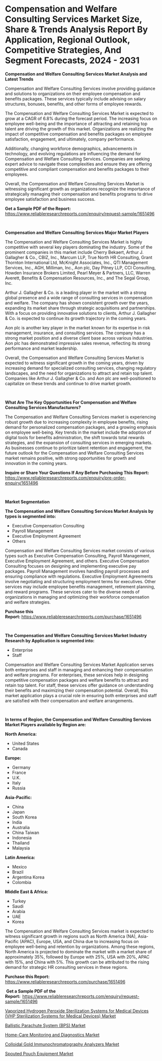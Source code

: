 <p><h1>Compensation and Welfare Consulting Services Market Size, Share & Trends Analysis Report By Application, Regional Outlook, Competitive Strategies, And Segment Forecasts, 2024 - 2031</h1></p><p><strong>Compensation and Welfare Consulting Services Market Analysis and Latest Trends</strong></p>
<p><p>Compensation and Welfare Consulting Services involve providing guidance and solutions to organizations on their employee compensation and benefits packages. These services typically include advising on salary structures, bonuses, benefits, and other forms of employee rewards.</p><p>The Compensation and Welfare Consulting Services Market is expected to grow at a CAGR of 6.8% during the forecast period. The increasing focus on employee well-being and the importance of attracting and retaining top talent are driving the growth of this market. Organizations are realizing the impact of competitive compensation and benefits packages on employee satisfaction, engagement, and ultimately, company performance.</p><p>Additionally, changing workforce demographics, advancements in technology, and evolving regulations are influencing the demand for Compensation and Welfare Consulting Services. Companies are seeking expert advice to navigate these complexities and ensure they are offering competitive and compliant compensation and benefits packages to their employees.</p><p>Overall, the Compensation and Welfare Consulting Services Market is witnessing significant growth as organizations recognize the importance of strategically managing their compensation and benefits programs to drive employee satisfaction and business success.</p></p>
<p><strong>Get a Sample PDF of the Report:&nbsp;</strong> <a href="https://www.reliableresearchreports.com/enquiry/request-sample/1651496">https://www.reliableresearchreports.com/enquiry/request-sample/1651496</a></p>
<p>&nbsp;</p>
<p><strong>Compensation and Welfare Consulting Services Major Market Players</strong></p>
<p><p>The Compensation and Welfare Consulting Services Market is highly competitive with several key players dominating the industry. Some of the prominent companies in this market include Cherry Bekaert, Arthur J. Gallagher & Co., CBIZ, Inc., Marcum LLP, True North HR Consulting, Grant Thornton International Ltd, McKnight Associates, Inc., QTI Management Services, Inc., AGH, Milliman, Inc., Aon plc, Day Pitney LLP, CCI Consulting, Howden Insurance Brokers Limited, Pearl Meyer & Partners, LLC, Warren Averett, Benefits & Compensation Resources, Inc., and The Segal Group, Inc.</p><p>Arthur J. Gallagher & Co. is a leading player in the market with a strong global presence and a wide range of consulting services in compensation and welfare. The company has shown consistent growth over the years, expanding its market share through strategic acquisitions and partnerships. With a focus on providing innovative solutions to clients, Arthur J. Gallagher & Co. is expected to continue its growth trajectory in the coming years.</p><p>Aon plc is another key player in the market known for its expertise in risk management, insurance, and consulting services. The company has a strong market position and a diverse client base across various industries. Aon plc has demonstrated impressive sales revenue, reflecting its strong performance and market leadership.</p><p>Overall, the Compensation and Welfare Consulting Services Market is expected to witness significant growth in the coming years, driven by increasing demand for specialized consulting services, changing regulatory landscapes, and the need for organizations to attract and retain top talent. Companies like Arthur J. Gallagher & Co. and Aon plc are well-positioned to capitalize on these trends and continue to drive market growth.</p></p>
<p>&nbsp;</p>
<p><strong>What Are The Key Opportunities For Compensation and Welfare Consulting Services Manufacturers?</strong></p>
<p><p>The Compensation and Welfare Consulting Services market is experiencing robust growth due to increasing complexity in employee benefits, rising demand for personalized compensation packages, and a growing emphasis on employee well-being. Key trends in the market include the adoption of digital tools for benefits administration, the shift towards total rewards strategies, and the expansion of consulting services in emerging markets. As businesses continue to prioritize talent retention and engagement, the future outlook for the Compensation and Welfare Consulting Services market remains positive, with strong opportunities for growth and innovation in the coming years.</p></p>
<p><strong>Inquire or Share Your Questions If Any Before Purchasing This Report:</strong> <a href="https://www.reliableresearchreports.com/enquiry/pre-order-enquiry/1651496">https://www.reliableresearchreports.com/enquiry/pre-order-enquiry/1651496</a></p>
<p>&nbsp;</p>
<p><strong>Market Segmentation</strong></p>
<p><strong>The Compensation and Welfare Consulting Services Market Analysis by types is segmented into:</strong></p>
<p><ul><li>Executive Compensation Consulting</li><li>Payroll Management</li><li>Executive Employment Agreement</li><li>Others</li></ul></p>
<p><p>Compensation and Welfare Consulting Services market consists of various types such as Executive Compensation Consulting, Payroll Management, Executive Employment Agreement, and others. Executive Compensation Consulting focuses on designing and implementing executive pay packages. Payroll Management involves handling payroll processes and ensuring compliance with regulations. Executive Employment Agreements involve negotiating and structuring employment terms for executives. Other services may include employee benefits management, retirement planning, and reward programs. These services cater to the diverse needs of organizations in managing and optimizing their workforce compensation and welfare strategies.</p></p>
<p><strong>Purchase this Report:&nbsp;</strong><a href="https://www.reliableresearchreports.com/purchase/1651496">https://www.reliableresearchreports.com/purchase/1651496</a></p>
<p>&nbsp;</p>
<p><strong>The Compensation and Welfare Consulting Services Market Industry Research by Application is segmented into:</strong></p>
<p><ul><li>Enterprise</li><li>Staff</li></ul></p>
<p><p>Compensation and Welfare Consulting Services Market Application serves both enterprises and staff in managing and enhancing their compensation and welfare programs. For enterprises, these services help in designing competitive compensation packages and welfare benefits to attract and retain top talent. For staff, these services offer guidance on understanding their benefits and maximizing their compensation potential. Overall, this market application plays a crucial role in ensuring both enterprises and staff are satisfied with their compensation and welfare arrangements.</p></p>
<p>&nbsp;</p>
<p><strong>In terms of Region, the Compensation and Welfare Consulting Services Market Players available by Region are:</strong></p>
<p>
    <p> <strong> North America: </strong>
        <ul>
            <li>United States</li>
            <li>Canada</li>
        </ul>
        </p> 
    <p> <strong> Europe: </strong>
        <ul>
            <li>Germany</li>
            <li>France</li>
            <li>U.K.</li>
            <li>Italy</li>
            <li>Russia</li>
        </ul>
        </p> 
    <p> <strong> Asia-Pacific: </strong>
        <ul>
            <li>China</li>
            <li>Japan</li>
            <li>South Korea</li>
            <li>India</li>
            <li>Australia</li>
            <li>China Taiwan</li>
            <li>Indonesia</li>
            <li>Thailand</li>
            <li>Malaysia</li>
        </ul>
        </p> 
    <p> <strong> Latin America: </strong>
        <ul>
            <li>Mexico</li>
            <li>Brazil</li>
            <li>Argentina Korea</li>
            <li>Colombia</li>
        </ul>
        </p> 
    <p> <strong> Middle East & Africa: </strong>
        <ul>
            <li>Turkey</li>
            <li>Saudi</li>
            <li>Arabia</li>
            <li>UAE</li>
            <li>Korea</li>
        </ul>
    </p>
    </p>
<p><p>The Compensation and Welfare Consulting Services market is expected to witness significant growth in regions such as North America (NA), Asia-Pacific (APAC), Europe, USA, and China due to increasing focus on employee well-being and retention by organizations. Among these regions, North America is projected to dominate the market with a market share of approximately 35%, followed by Europe with 25%, USA with 20%, APAC with 15%, and China with 5%. This growth can be attributed to the rising demand for strategic HR consulting services in these regions.</p></p>
<p><strong>Purchase this Report: </strong><a href="https://www.reliableresearchreports.com/purchase/1651496">https://www.reliableresearchreports.com/purchase/1651496</a></p>
<p>&nbsp;<strong>Get a Sample PDF of the Report:&nbsp;&nbsp;</strong><a href="https://www.reliableresearchreports.com/enquiry/request-sample/1651496">https://www.reliableresearchreports.com/enquiry/request-sample/1651496</a></p>
<p><strong></strong></p>
<p><p><a href="https://medium.com/@deniseharvey70/vaporized-hydrogen-peroxide-sterilization-systems-for-medical-devices-vhp-sterilization-systems-ae31b01b8e66">Vaporized Hydrogen Peroxide Sterilization Systems for Medical Devices (VHP Sterilization Systems for Medical Devices) Market</a></p><p><a href="https://github.com/dringals/Market-Research-Report-List-2/blob/main/ballistic-parachute-system-bps-market.md">Ballistic Parachute System (BPS) Market</a></p><p><a href="https://medium.com/@deniseharvey70/home-care-monitoring-and-diagnostics-market-competitive-analysis-market-trends-and-forecast-to-71adf4c35492">Home-Care Monitoring and Diagnostics Market</a></p><p><a href="https://medium.com/@loririce03/colloidal-gold-immunochromatography-analyzers-market-outlook-industry-overview-and-forecast-2024-a8f43591185b">Colloidal Gold Immunochromatography Analyzers Market</a></p><p><a href="https://github.com/mharielmesa/Market-Research-Report-List-1/blob/main/spouted-pouch-equipment-market.md">Spouted Pouch Equipment Market</a></p></p>